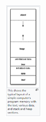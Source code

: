 <img src="https://raw.githubusercontent.com/Yuefeng95/Images/main/202203161711201.png" height="300px" /> 